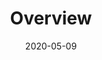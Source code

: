 ---
date: 2020-05-09
title: "Overview"
linkTitle: "Overview"
weight: 1
description: >
  Information about Azkarra Streams software, community, docs, and events.
---